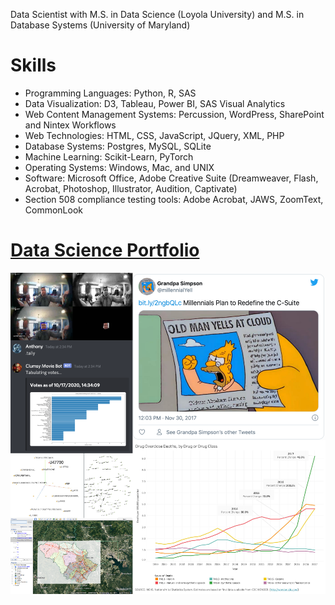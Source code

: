Data Scientist with M.S. in Data Science (Loyola University) and M.S. in Database Systems (University of Maryland)

# Skills
* Programming Languages: Python, R, SAS
* Data Visualization: D3, Tableau, Power BI, SAS Visual Analytics
* Web Content Management Systems: Percussion, WordPress, SharePoint and Nintex Workflows
* Web Technologies: HTML, CSS, JavaScript, JQuery, XML, PHP
* Database Systems: Postgres, MySQL, SQLite
* Machine Learning: Scikit-Learn, PyTorch
* Operating Systems: Windows, Mac, and UNIX	
* Software: Microsoft Office, Adobe Creative Suite (Dreamweaver, Flash, Acrobat, Photoshop, Illustrator, Audition, Captivate)
* Section 508 compliance testing tools: Adobe Acrobat, JAWS, ZoomText, CommonLook


# [Data Science Portfolio](https://alipphardt.github.io)

[![collage of work from portfolio](collage.png)](https://alipphardt.github.io)
